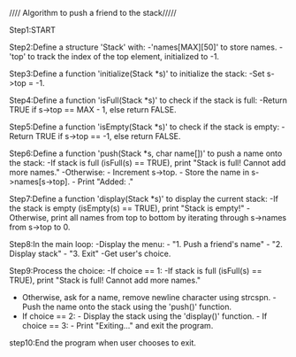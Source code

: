 //// Algorithm to push a friend to the stack/////

Step1:START

Step2:Define a structure 'Stack' with:
-'names[MAX][50]' to store names.
-'top' to track the index of the top element, initialized to -1.

Step3:Define a function 'initialize(Stack *s)' to initialize the stack:
-Set s->top = -1.

Step4:Define a function 'isFull(Stack *s)' to check if the stack is full:
-Return TRUE if s->top == MAX - 1, else return FALSE.

Step5:Define a function 'isEmpty(Stack *s)' to check if the stack is empty:
-Return TRUE if s->top == -1, else return FALSE.

Step6:Define a function 'push(Stack *s, char name[])' to push a name onto the stack:
-If stack is full (isFull(s) == TRUE), print "Stack is full! Cannot add more names."
-Otherwise: - Increment s->top. - Store the name in s->names[s->top]. - Print "Added: <name>."

Step7:Define a function 'display(Stack \*s)' to display the current stack:
-If the stack is empty (isEmpty(s) == TRUE), print "Stack is empty!"
-Otherwise, print all names from top to bottom by iterating through s->names from s->top to 0.

Step8:In the main loop:
-Display the menu: - "1. Push a friend's name" - "2. Display stack" - "3. Exit"
-Get user's choice.

Step9:Process the choice:
-If choice == 1:
-If stack is full (isFull(s) == TRUE), print "Stack is full! Cannot add more names." 
- Otherwise, ask for a name, remove newline character using strcspn. - Push the name onto the stack using the 'push()' function.
 - If choice == 2: - Display the stack using the 'display()' function. - If choice == 3: - Print "Exiting..." and exit the program.
   
step10:End the program when user chooses to exit.
